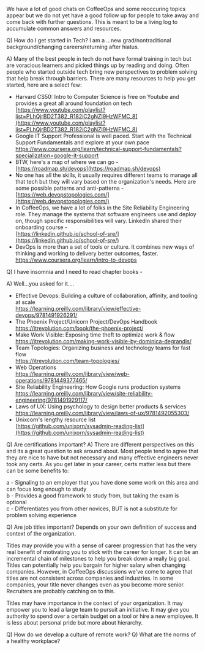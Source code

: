 We have a lot of good chats on CoffeeOps and some reoccuring topics appear but we do not yet have a good follow up for people to take away and come back with further questions.  This is meant to be a living log to accumulate common answers and resources.


Q) How do I get started in Tech? I am a ...new grad/nontraditional background/changing careers/returning after hiatus.

A) Many of the best people in tech do not have formal training in tech but are voracious learners and picked things up by reading and doing. Often people who started outside tech bring new perspectives to problem solving that help break through barriers. There are many resources to help you get started, here are a select few:

- Harvard CS50: Intro to Computer Science is free on Youtube and provides a great all around foundation on tech <br>
  [https://www.youtube.com/playlist?list=PLhQjrBD2T382_R182iC2gNZI9HzWFMC_8](https://www.youtube.com/playlist?list=PLhQjrBD2T382_R182iC2gNZI9HzWFMC_8)
- Google IT Support Professional is well paced.  Start with the Technical Support Fundamentals and explore at your own pace <br>
   https://www.coursera.org/learn/technical-support-fundamentals?specialization=google-it-support 
- BTW, here's a map of where we can go - <br>
   [https://roadmap.sh/devops](https://roadmap.sh/devops)  
- No one has all the skills, it usually requires different teams to manage all that tech but they will vary based on the organization's needs.  Here are some possible patterns and anti-patterns - <br>
   [https://web.devopstopologies.com/](https://web.devopstopologies.com/)  
- In CoffeeOps, we have a lot of folks in the Site Reliability Engineering role.  They manage the systems that software engineers use and deploy on, though specific responsibilities will vary.  LinkedIn shared their onboarding course - <br>
   [https://linkedin.github.io/school-of-sre/](https://linkedin.github.io/school-of-sre/)  
-  DevOps is more than a set of tools or culture.  It combines new ways of thinking and working to delivery better outcomes, faster. <br>
   https://www.coursera.org/learn/intro-to-devops 
   
   
Q) I have insomnia and I need to read chapter books -

A) Well...you asked for it....
- Effective Devops: Building a culture of collaboration, affinity, and tooling at scale <br>
   https://learning.oreilly.com/library/view/effective-devops/9781491926291/
- The Phoenix Project/Unicorn Project/DevOps Handbook <br>
   https://itrevolution.com/book/the-phoenix-project/
- Make Work Visible: Exposing time theft to optimize work & flow <br>
   https://itrevolution.com/making-work-visible-by-dominica-degrandis/
- Team Topologies: Organizing business and technology teams for fast flow <br>
   https://itrevolution.com/team-topologies/
- Web Operations <br>
   https://learning.oreilly.com/library/view/web-operations/9781449377465/
- Site Reliability Engineering: How Google runs production systems <br>
   https://learning.oreilly.com/library/view/site-reliability-engineering/9781491929117/
- Laws of UX: Using psychology to design better products & services <br>
   https://learning.oreilly.com/library/view/laws-of-ux/9781492055303/
- Unixcorn's lengthy resource list  <br>
  [https://github.com/unixorn/sysadmin-reading-list](https://github.com/unixorn/sysadmin-reading-list)  

Q) Are certifications important? 
A) There are different perspectives on this and its a great question to ask around about.  Most people tend to agree that they are nice to have but not necessary and many effective engineers never took any certs.  As you get later in your career, certs matter less but there can be some benefits to: <br>

a - Signaling to an employer that you have done some work on this area and can focus long enough to study  <br>
b - Provides a good framework to study from, but taking the exam is optional  <br>
c - Differentiates you from other novices, BUT is not a substitute for problem solving experience <br>

Q) Are job titles important? Depends on your own definition of success and context of the organization.

Titles may provide you with a sense of career progression that has the very real benefit of motivating you to stick with the career for longer. It can be an incremental chain of milestones to help you break down a really big goal. Titles can potentially help you bargain for higher salary when changing companies. However, in CoffeeOps discussions we've come to agree that titles are not consistent across companies and industries. In some companies, your title never changes even as you become more senior. Recruiters are probably catching on to this.

Titles may have importance in the context of your organization. It may empower you to lead a large team to pursuit an initiative. It may give you authority to spend over a certain budget on a tool or hire a new employee. It is less about personal pride but more about hierarchy.

Q) How do we develop a culture of remote work?
Q) What are the norms of a healthy workplace?
